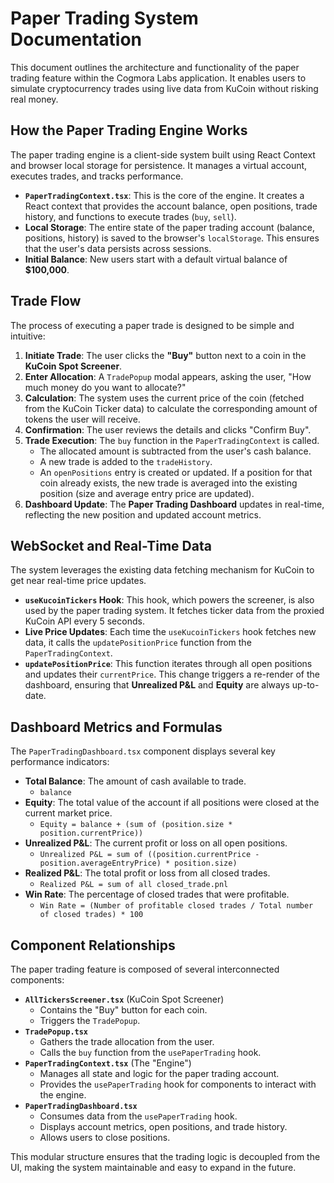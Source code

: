 
# Paper Trading System Documentation

This document outlines the architecture and functionality of the paper trading feature within the Cogmora Labs application. It enables users to simulate cryptocurrency trades using live data from KuCoin without risking real money.

## How the Paper Trading Engine Works

The paper trading engine is a client-side system built using React Context and browser local storage for persistence. It manages a virtual account, executes trades, and tracks performance.

- **`PaperTradingContext.tsx`**: This is the core of the engine. It creates a React context that provides the account balance, open positions, trade history, and functions to execute trades (`buy`, `sell`).
- **Local Storage**: The entire state of the paper trading account (balance, positions, history) is saved to the browser's `localStorage`. This ensures that the user's data persists across sessions.
- **Initial Balance**: New users start with a default virtual balance of **$100,000**.

## Trade Flow

The process of executing a paper trade is designed to be simple and intuitive:

1.  **Initiate Trade**: The user clicks the **"Buy"** button next to a coin in the **KuCoin Spot Screener**.
2.  **Enter Allocation**: A `TradePopup` modal appears, asking the user, "How much money do you want to allocate?"
3.  **Calculation**: The system uses the current price of the coin (fetched from the KuCoin Ticker data) to calculate the corresponding amount of tokens the user will receive.
4.  **Confirmation**: The user reviews the details and clicks "Confirm Buy".
5.  **Trade Execution**: The `buy` function in the `PaperTradingContext` is called.
    - The allocated amount is subtracted from the user's cash balance.
    - A new trade is added to the `tradeHistory`.
    - An `openPositions` entry is created or updated. If a position for that coin already exists, the new trade is averaged into the existing position (size and average entry price are updated).
6.  **Dashboard Update**: The **Paper Trading Dashboard** updates in real-time, reflecting the new position and updated account metrics.

## WebSocket and Real-Time Data

The system leverages the existing data fetching mechanism for KuCoin to get near real-time price updates.

- **`useKucoinTickers` Hook**: This hook, which powers the screener, is also used by the paper trading system. It fetches ticker data from the proxied KuCoin API every 5 seconds.
- **Live Price Updates**: Each time the `useKucoinTickers` hook fetches new data, it calls the `updatePositionPrice` function from the `PaperTradingContext`.
- **`updatePositionPrice`**: This function iterates through all open positions and updates their `currentPrice`. This change triggers a re-render of the dashboard, ensuring that **Unrealized P&L** and **Equity** are always up-to-date.

## Dashboard Metrics and Formulas

The `PaperTradingDashboard.tsx` component displays several key performance indicators:

-   **Total Balance**: The amount of cash available to trade.
    -   `balance`
-   **Equity**: The total value of the account if all positions were closed at the current market price.
    -   `Equity = balance + (sum of (position.size * position.currentPrice))`
-   **Unrealized P&L**: The current profit or loss on all open positions.
    -   `Unrealized P&L = sum of ((position.currentPrice - position.averageEntryPrice) * position.size)`
-   **Realized P&L**: The total profit or loss from all closed trades.
    -   `Realized P&L = sum of all closed_trade.pnl`
-   **Win Rate**: The percentage of closed trades that were profitable.
    -   `Win Rate = (Number of profitable closed trades / Total number of closed trades) * 100`

## Component Relationships

The paper trading feature is composed of several interconnected components:

-   **`AllTickersScreener.tsx`** (KuCoin Spot Screener)
    -   Contains the "Buy" button for each coin.
    -   Triggers the `TradePopup`.
-   **`TradePopup.tsx`**
    -   Gathers the trade allocation from the user.
    -   Calls the `buy` function from the `usePaperTrading` hook.
-   **`PaperTradingContext.tsx`** (The "Engine")
    -   Manages all state and logic for the paper trading account.
    -   Provides the `usePaperTrading` hook for components to interact with the engine.
-   **`PaperTradingDashboard.tsx`**
    -   Consumes data from the `usePaperTrading` hook.
    -   Displays account metrics, open positions, and trade history.
    -   Allows users to close positions.

This modular structure ensures that the trading logic is decoupled from the UI, making the system maintainable and easy to expand in the future.
